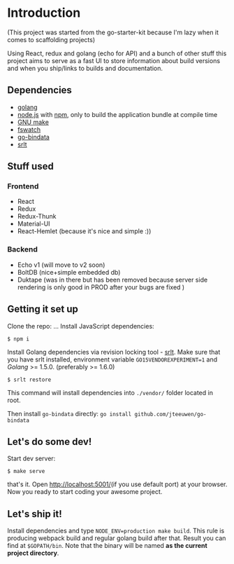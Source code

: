 # Introduction
(This project was started from the go-starter-kit because I'm lazy when it comes to scaffolding projects)

Using React, redux and golang (echo for API) and a bunch of other stuff this project aims to serve as a fast UI to store information about build versions and when you ship/links to builds and documentation.

## Dependencies

* [golang](http://golang.org/)
* [node.js](https://nodejs.org/) with [npm](https://www.npmjs.com/), only to build the application bundle at compile time
* [GNU make](https://www.gnu.org/software/make/)
* [fswatch](https://github.com/emcrisostomo/fswatch/)
* [go-bindata](https://github.com/jteeuwen/go-bindata/)
* [srlt](https://github.com/olebedev/srlt)

## Stuff used

### Frontend
  - React
  - Redux
  - Redux-Thunk
  - Material-UI
  - React-Hemlet (because it's nice and simple :))

### Backend
  - Echo v1 (will move to v2 soon)
  - BoltDB (nice+simple embedded db)
  - Duktape (was in there but has been removed because server side rendering is only good in PROD after your bugs are fixed )

## Getting it set up

Clone the repo:
...
Install JavaScript dependencies:
```
$ npm i
```
Install Golang dependencies via revision locking tool - [srlt](https://github.com/olebedev/srlt). Make sure that you have srlt installed, environment variable `GO15VENDOREXPERIMENT=1` and _Golang_ >= 1.5.0. (preferably >= 1.6.0)
```
$ srlt restore
```
This command will install dependencies into `./vendor/` folder located in root.

Then install `go-bindata` directly: `go install github.com/jteeuwen/go-bindata`

## Let's do some dev!

Start dev server:

```
$ make serve
```

that's it. Open [http://localhost:5001/](http://localhost:5001/)(if you use default port) at your browser. Now you ready to start coding your awesome project.

## Let's ship it!

Install dependencies and type `NODE_ENV=production make build`. This rule is producing webpack build and regular golang build after that. Result you can find at `$GOPATH/bin`. Note that the binary will be named **as the current project directory**.

